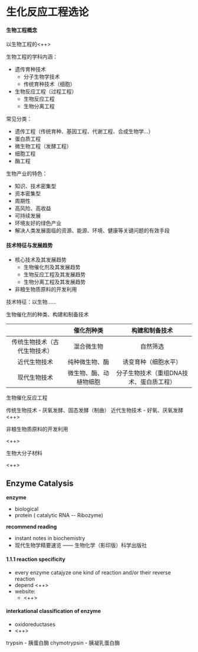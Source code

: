 # 生化反应工程选论

#### 生物工程概念

以生物工程的<++>

生物工程的学科内涵：
- 遗传育种技术
  - 分子生物学技术
  - 传统育种技术（细胞）
- 生物反应工程（过程工程）
  - 生物反应工程
  - 生物分离工程

常见分类：
- 遗传工程（传统育种、基因工程、代谢工程、合成生物学...）
- 蛋白质工程
- 微生物工程（发酵工程）
- 细胞工程
- 酶工程

生物产业的特色：
- 知识、技术密集型
- 资本密集型
- 周期性
- 高风险、高收益
- 可持续发展
- 环境友好的绿色产业
- 解决人类发展面临的资源、能源、环境、健康等关键问题的有效手段

#### 技术特征与发展趋势

- 核心技术及其发展趋势
  - 生物催化剂及其发展趋势
  - 生物反应工程及其发展趋势
  - 生物分离工程及其发展趋势
- 非粮生物质原料的开发利用

技术特征：以生物……

生物催化剂的种类、构建和制备技术

||催化剂种类|构建和制备技术|
|:--:|:--:|:--:|
|传统生物技术（古代生物技术）|混合微生物|自然筛选|
|近代生物技术|纯种微生物、酶|诱变育种（细胞水平）|
|现代生物技术|微生物、酶、动植物细胞|分子生物技术（重组DNA技术、蛋白质工程）|

生物催化反应工程

传统生物技术 - 厌氧发酵、固态发酵（制曲）
近代生物技术 - 好氧、厌氧发酵
<++>

非粮生物质原料的开发利用

<++>

生物大分子材料

<++>

## Enzyme Catalysis

**enzyme**
- biological
- protein ( catalytic RNA -- Ribozyme)

**recommend reading**
- instant notes in biochemistry
- 现代生物学精要速览 —— 生物化学（影印版）科学出版社

#### 1.1.1 reaction specificity

- every enzyme catajyze one kind of reaction and/or their reverse reaction
- depend <++>
- website:
    - <++>

#### interkational classification of enzyme

- oxidoreductases
- <++>

trypsin - 胰蛋白酶
chymotrypsin - 胰凝乳蛋白酶









